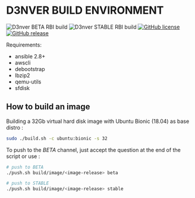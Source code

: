 # D3NVER BUILD ENVIRONMENT

![D3nver BETA RBI build](https://github.com/HybridDevTools/d3nver-rbi-builder/workflows/D3nver%20BETA%20RBI%20build/badge.svg?branch=beta)
![D3nver STABLE RBI build](https://github.com/HybridDevTools/d3nver-rbi-builder/workflows/D3nver%20STABLE%20RBI%20build/badge.svg?branch=stable)
[![GitHub license](https://img.shields.io/github/license/HybridDevTools/d3nver-rbi-builder.svg)](https://github.com/HybridDevTools/d3nver-rbi-builder/blob/master/LICENSE)
[![GitHub release](https://img.shields.io/github/release/HybridDevTools/d3nver-rbi-builder.svg)](https://GitHub.com/HybridDevTools/d3nver-rbi-builder/releases/)


Requirements:

- ansible 2.8+
- awscli
- debootstrap
- lbzip2
- qemu-utils
- sfdisk 

## How to build an image

Building a 32Gb virtual hard disk image with Ubuntu Bionic (18.04) as base distro :

```bash
sudo ./build.sh -c ubuntu:bionic -s 32
```

To push to the *BETA* channel, just accept the question at the end of the script or use :

```bash
# push to BETA
./push.sh build/image/<image-release> beta

# push to STABLE
./push.sh build/image/<image-release> stable
```
